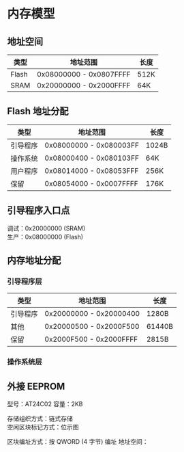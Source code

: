 # 内存模型

## 地址空间

| 类型    | 地址范围 | 长度 |
| ------ | -------- | ---- |
| Flash | 0x08000000 - 0x0807FFFF | 512K |
| SRAM | 0x20000000 - 0x2000FFFF | 64K |

## Flash 地址分配

| 类型 | 地址范围 | 长度 |
| --- | --- | --- |
| 引导程序 | 0x08000000 - 0x080003FF | 1024B |
| 操作系统 | 0x08000400 - 0x080103FF | 64K |
| 用户程序 | 0x08014000 - 0x08053FFF | 256K |
| 保留 | 0x08054000 - 0x0007FFFF | 176K |

## 引导程序入口点

调试：0x20000000 (SRAM)  
生产：0x08000000 (Flash)

## 内存地址分配

### 引导程序层

| 类型 | 地址范围 | 长度 |
| --- | --- | --- |
| 引导程序 | 0x20000000 - 0x20000400 | 1280B |
| 其他 | 0x20000500 - 0x2000F500 | 61440B |
| 保留 | 0x2000F500 - 0x2000FFFF | 2815B |

### 操作系统层


## 外接 EEPROM

型号：AT24C02
容量：2KB

存储组织方式：链式存储  
空闲区块标记方式：位示图

区块编址方式：按 QWORD (4 字节) 编址
地址空间：
